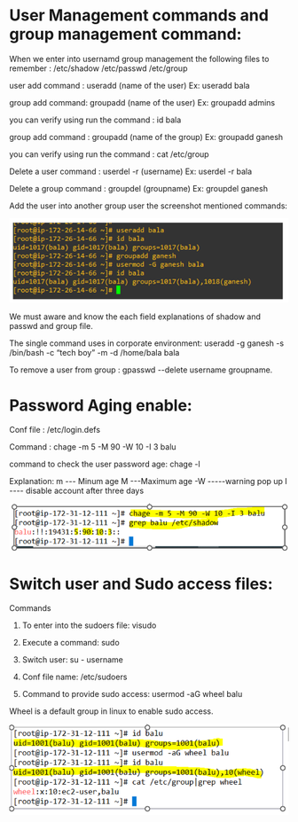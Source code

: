 # User Management commands and group management command:

When we enter into usernamd group management the following files to remember : /etc/shadow /etc/passwd /etc/group

user add command : useradd (name of the user) Ex: useradd bala 

group add command: groupadd (name of the user) Ex: groupadd admins

you can verify using run the command : id bala

group add command : groupadd (name of the group) Ex: groupadd ganesh  

you can verify using run the command : cat /etc/group

Delete a user command : userdel -r (username)  Ex: userdel -r bala

Delete a group command : groupdel  (groupname)  Ex: groupdel ganesh

Add the user into another group user the screenshot mentioned commands:

![images/gadd.PNG](images/gadd.PNG)

We must aware and know the each field explanations of shadow and passwd and group file.

The single command uses in corporate environment: useradd -g ganesh -s /bin/bash -c “tech boy” -m -d /home/bala bala

To remove a user from group : gpasswd --delete username groupname.

# Password Aging enable:

Conf file : /etc/login.defs

Command : chage -m 5 -M 90 -W 10 -I 3 balu

command to check the user password age:  chage -l <username>

Explanation: m --- Minum age M ---Maximum age -W -----warning pop up I ---- disable account after three days

![images/password.PNG](images/password.PNG)

# Switch user and Sudo access files:

Commands

1) To enter into the sudoers file: visudo 

2) Execute a command: sudo <command>

3) Switch user: su - username

4) Conf file name: /etc/sudoers

5) Command to provide sudo access: usermod -aG wheel balu

Wheel is a default group in linux to enable sudo access.

![images/sudo.PNG](images/sudo.PNG)

